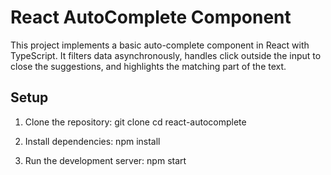 # React AutoComplete Component

This project implements a basic auto-complete component in React with TypeScript. It filters data asynchronously, handles click outside the input to close the suggestions, and highlights the matching part of the text.

## Setup

1. Clone the repository:
   git clone <repository-url>
   cd react-autocomplete

2. Install dependencies:
   npm install

3. Run the development server:
   npm start

